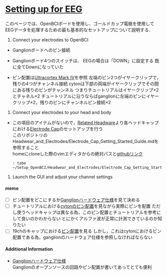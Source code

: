 # [Setting up for EEG](https://docs.openbci.com/GettingStarted/Biosensing-Setups/EEGSetup/)  
  
このページでは、OpenBCIボードを使用し、ゴールドカップ電極を使用してEEGデータを処理するための最も基本的なセットアップについて説明する．  
  
  
1. Connect your electrodes to OpenBCI  
  
* Ganglionボードへのピン接続  
	  
* Ganglionボード4つのスイッチは、 EEGの場合は「DOWN」に設定する
	既に全てDownになっていた
* ピン配置は[Ultracortex Mark IV](https://docs.openbci.com/AddOns/Headwear/MarkIV/#ganglion-board-setup)を参照
	左端のピン2つがイヤークリップで，残りの4つがチャンネル接続
cytonは下部の両端がイヤークリップでその間にある残りのピンがチャンネル
つまりチュートリアルはイヤークリップ×2とチャネル×2
チュートリアルに沿うならばganglionに左端のピンにイヤークリップ×2，残りのピンにチャンネルピン接続×2
	
  
  
1. Connect your electrodes to your head and body   
  
* この項目のアイテムがないので，[Related Headware](https://docs.openbci.com/GettingStarted/Biosensing-Setups/EEGSetup/#related-headware)より各ヘッドキャップにおける[Electrode Cap](https://docs.openbci.com/AddOns/Headwear/ElectrodeCap/)のセットアップを行う  
	このリポジトリのHeadwear_and_Electrodes/Electrode_Cap_Getting_Started_Guide.mdを参照すること  
	homeにcloneした際のvimエディタからの絶対パスと[githubリンク](https://github.com/keito1029/Setup_OpenBCI/blob/master/Headwear_and_Electrodes/Electrode_Cap_Getting_Started_Guide.md)  
	```  
	: tabe ~/Setup_OpenBCI/Headwear_and_Electrodes/Electrode_Cap_Getting_Started_Guide.md  
	```  
1. Launch the GUI and adjust your channel settings  
  
  
  
  
#### memo      
    
-[ ] ピン配置をどこにするか[Ganglionハードウェア仕様](https://docs.openbci.com/Ganglion/GanglionSpecs/#inverting-input-select-switches)を見て決める      
-[ ] チュートリアルにおける[cytonのピン配置](https://docs.openbci.com/GettingStarted/Biosensing-Setups/EEGSetup/#1-connect-your-electrodes-to-openbci)を見ながら実際にピンを配置 ただし使うヘッドキャップは異なる為，このピン配置とチュートリアルを参考にして良いのかわからない とにかくアルファ波が正常に計測できているのか知りたい
-[ ] 19chのキャップにおける[ピン配置](https://docs.openbci.com/AddOns/Headwear/ElectrodeCap/)を見る しかし，これはcytonにおけるピン配置である為，ganglionのハードウェア仕様を参照しなければならない
     
#### Additional Information    
    
* [Ganglionハードウェア仕様](https://docs.openbci.com/Ganglion/GanglionSpecs/#inverting-input-select-switches)     
	Ganglionのオープンソースの回路やピン配置が書いてあってとても便利
  

